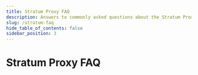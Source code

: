 ```yaml
---
title: Stratum Proxy FAQ
description: Answers to commonly asked questions about the Stratum Proxy.
slug: /stratum-faq
hide_table_of_contents: false
sidebar_position: 3
---
```


# Stratum Proxy FAQ